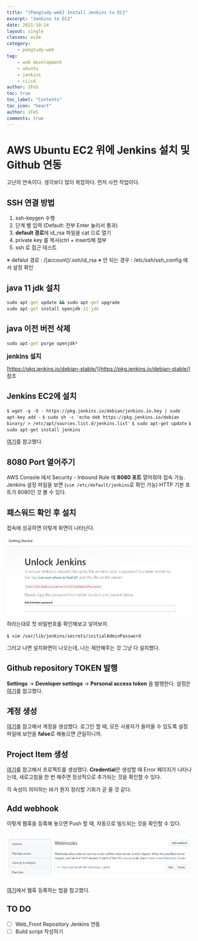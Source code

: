 ```yaml
---
title: "[Pangtudy-web] Install Jenkins to EC2"
excerpt: "Jenkins to EC2"
date: 2021-10-24
layout: single
classes: wide
category:
    - pangtudy-web
tag:
    - web development
    - ubuntu
    - jenkins
    - ci/cd
author: 1FeS
toc: true
toc_label: "Contents"
toc_icon: "heart"
author: 1FeS
comments: true
---
```


# AWS Ubuntu EC2 위에 Jenkins 설치 및 Github 연동

고난의 연속이다. 생각보다 많이 복잡하다. 먼저 사전 작업이다.

## SSH 연결 방법

1. ssh-keygen 수행
2. 단계 별 입력 (Default: 전부 Enter 눌러서 통과)
3. **default 경로**에 id_rsa 파일을 cat 으로 열기
4. private key 를 복사(ctrl + insert)해 첨부 
5. ssh 로 접근 테스트

※ defalut 경로 : /[account]/.ssh/id_rsa
※ 안 되는 경우 : /etc/ssh/ssh_config 에서 설정 확인

## java 11 jdk 설치

```cmd
sudo apt-get update && sudo apt-get upgrade
sudo apt-get install openjdk-11-jdk
```

## java 이전 버전 삭제

```cmd
sudo apt-get purge openjdk*
```

<span style="font-weight: bold; font-size: 1.2em">jenkins 설치</span>

[https://pkg.jenkins.io/debian-stable/](https://pkg.jenkins.io/debian-stable/) 참조

## Jenkins EC2에 설치

`$ wget -q -O - https://pkg.jenkins.io/debian/jenkins.io.key | sudo apt-key add -`
`$ sudo sh -c 'echo deb https://pkg.jenkins.io/debian binary/ > /etc/apt/sources.list.d/jenkins.list'`
`$ sudo apt-get update`
`$ sudo apt-get install jenkins`

[여기](https://pkg.jenkins.io/debian/)를 참고했다.

## 8080 Port 열어주기

AWS Console 에서 Security - Inbound Rule 에 **8080 포트** 열어줘야 접속 가능. Jenkins 설정 파일을 보면 (`vim /etc/default/jenkins`로 확인 가능) HTTP 기본 포트가 8080인 것 볼 수 있다.

## 패스워드 확인 후 설치

접속에 성공하면 이렇게 화면이 나타난다.

<img src="/_img/2021-10-24/jenkins_init.jpg" style="margin: auto auto; display: block;"/>

하라는대로 첫 비밀번호를 확인해보고 넣어보자.

`$ vim /var/lib/jenkins/secrets/initialAdminPassword`

그러고 나면 설치화면이 나오는데, 나는 제안해주는 것 그냥 다 설치했다.

## Github repository TOKEN 발행

**Settings** → **Developer settings** → **Personal access token** 을 발행한다. 설정은 [여기](https://bcho.tistory.com/1237)를 참고했다.

## 계정 생성

[여기](https://chati.tistory.com/23)를 참고해서 계정을 생성했다. 로그인 할 때, 모든 사용자가 들어올 수 있도록 설정 파일에 보안을 **false**로 해놓으면 큰일이니까.

## Project Item 생성

[여기](https://kitty-geno.tistory.com/88)를 참고해서 프로젝트를 생성했다. **Credential**은 생성할 때 Error 페이지가 나타나는데, 새로고침을 한 번 해주면 정상적으로 추가되는 것을 확인할 수 있다.

각 속성이 의미하는 바가 뭔지 정리할 기회가 곧 올 것 같다.

## Add webhook

이렇게 웹훅을 등록해 놓으면 Push 할 때, 자동으로 빌드되는 것을 확인할 수 있다.

<br/><img src="/_img/2021-10-24/adjust_webhook.jpg" style="margin: auto auto; display: block;"/><br/>

[여기](https://medium.com/hgmin/jenkins-github-webhook-3dc13efd2437)에서 웹훅 등록하는 법을 참고했다.

## TO DO

- [ ] Web_Front Repository Jenkins 연동
- [ ] Build script 작성하기
